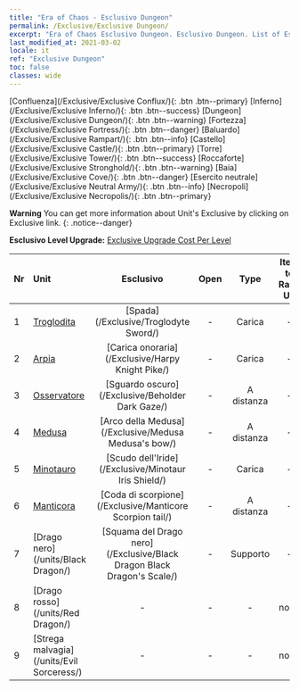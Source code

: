 ```yaml
---
title: "Era of Chaos - Esclusivo Dungeon"
permalink: /Exclusive/Exclusive Dungeon/
excerpt: "Era of Chaos Esclusivo Dungeon. Esclusivo Dungeon. List of Esclusivo Dungeon in Era of Chaos"
last_modified_at: 2021-03-02
locale: it
ref: "Exclusive Dungeon"
toc: false
classes: wide
---
```

 [Confluenza](/Exclusive/Exclusive Conflux/){: .btn .btn--primary} [Inferno](/Exclusive/Exclusive Inferno/){: .btn .btn--success} [Dungeon](/Exclusive/Exclusive Dungeon/){: .btn .btn--warning} [Fortezza](/Exclusive/Exclusive Fortress/){: .btn .btn--danger} [Baluardo](/Exclusive/Exclusive Rampart/){: .btn .btn--info} [Castello](/Exclusive/Exclusive Castle/){: .btn .btn--primary} [Torre](/Exclusive/Exclusive Tower/){: .btn .btn--success} [Roccaforte](/Exclusive/Exclusive Stronghold/){: .btn .btn--warning} [Baia](/Exclusive/Exclusive Cove/){: .btn .btn--danger} [Esercito neutrale](/Exclusive/Exclusive Neutral Army/){: .btn .btn--info} [Necropoli](/Exclusive/Exclusive Necropolis/){: .btn .btn--primary} 

**Warning** You can get more information about Unit's Exclusive by clicking on Exclusive link. 
{: .notice--danger}

 **Esclusivo Level Upgrade:** [Exclusive Upgrade Cost Per Level](/Exclusive/ExclusiveUpgradeCostPerLevel/)

  | Nr |         Unit        | Esclusivo | Open  |    Type   |  Item to Rank UP      |  Skin   |
  |:---|:--------------------|:-------------:|:-----:|:---------:|:---------------------:|:-------:|
  | 1  | [Troglodita](/units/Troglodyte/) | [Spada](/Exclusive/Troglodyte Sword/) | - | Carica | - | - |
  | 2  | [Arpia](/units/Harpy/) | [Carica onoraria](/Exclusive/Harpy Knight Pike/) | - | Carica | - | - |
  | 3  | [Osservatore](/units/Beholder/) | [Sguardo oscuro](/Exclusive/Beholder Dark Gaze/) | - | A distanza | - | - |
  | 4  | [Medusa](/units/Medusa/) | [Arco della Medusa](/Exclusive/Medusa Medusa's bow/) | - | A distanza | - | - |
  | 5  | [Minotauro](/units/Minotaur/) | [Scudo dell'Iride](/Exclusive/Minotaur Iris Shield/) | - | Carica | - | - |
  | 6  | [Manticora](/units/Manticore/) | [Coda di scorpione](/Exclusive/Manticore Scorpion tail/) | - | A distanza | - | - |
  | 7  | [Drago nero](/units/Black Dragon/) | [Squama del Drago nero](/Exclusive/Black Dragon Black Dragon's Scale/) | - | Supporto | - | - |
  | 8  | [Drago rosso](/units/Red Dragon/) | - | - | - | none | none |
  | 9  | [Strega malvagia](/units/Evil Sorceress/) | - | - | - | none | none |
